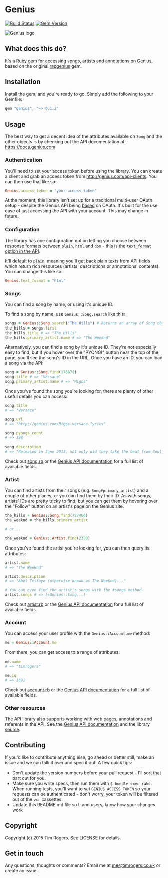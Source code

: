 # Genius

[![Build Status](https://travis-ci.org/timrogers/genius.svg)](https://travis-ci.org/timrogers/genius)
[![Gem Version](https://badge.fury.io/rb/genius.svg)](http://badge.fury.io/rb/genius)

![Genius logo](http://assets.rapgenius.com/images/apple-touch-icon.png?1432674944)

## What does this do?

It's a Ruby gem for accessing songs, artists and annotations on
[Genius](http://genius.com), based on the original [rapgenius](https://github.com/timrogers/rapgenius) gem.

## Installation

Install the gem, and you're ready to go. Simply add the following to your Gemfile:

```ruby
gem "genius", "~> 0.1.2"
```

## Usage

The best way to get a decent idea of the attributes available on `Song` and
the other objects is by checking out the API documentation at:
https://docs.genius.com

### Authentication

You'll need to set your access token before using the library. You can create a client and grab an access token from
<http://genius.com/api-clients>. You can then use that like so:

``` ruby
Genius.access_token = 'your-access-token'
```

At the moment, this library isn't set up for a traditional multi-user OAuth setup - despite the Genius API being [based](https://docs.genius.com/#/authentication-h1) on OAuth. It's built for the use case of just accessing the API with your account. This may change in future.

### Configuration

The library has one configuration option letting you choose between response formats between `plain`, `html` and `dom` - this is the [`text_format` option in the API](https://docs.genius.com/#/response-format-h1).

It'll default to `plain`, meaning you'll get back plain texts from API fields which return rich resources (artists' descriptions or annotations' contents). You can change this like so:

```ruby
Genius.text_format = "html"
```

### Songs

You can find a song by name, or using it's unique ID.

To find a song by name, use `Genius::Song.search` like this:

```ruby
songs = Genius::Song.search("The Hills") # Returns an array of Song objects
the_hills = songs.first
the_hills.title # => "The Hills"
the_hills.primary_artist.name # => "The Weeknd"
```

Alternatively, you can find a song by it's unique ID. They're not especially easy to find, but if you hover over the "PYONG!" button near the top of the page, you'll see the song's ID in the URL. Once you have an ID, you can load a song via the API:

```ruby
song = Genius::Song.find(176872)
song.title # => "Versace"
song.primary_artist.name # => "Migos"
```

Once you've found the song you're looking for, there are plenty of other useful details you can access:

```ruby
song.title
# => "Versace"

song.url
# => "http://genius.com/Migos-versace-lyrics"

song.pyongs_count
# => 198

song.description
# => "Released in June 2013, not only did they take the beat from Soulja Boy’s OMG part 2 but they absolutely killed it."
```

Check out [song.rb](https://github.com/timrogers/genius/blob/master/lib/genius/song.rb) or the [Genius API documentation](https://docs.genius.com/#songs-h2) for a full list of available fields.

### Artist

You can find artists from their songs (e.g. `Song#primary_artist`) and a couple of other places, or you can find them by their ID. As with songs, artists' IDs are pretty tricky to find, but you can get them by hovering over the "Follow" button on an artist's page on the Genius site.

```ruby
the_hills = Genius::Song.find(727466)
the_weeknd = the_hills.primary_artist

# or...

the_weeknd = Genius::Artist.find(2358)
```

Once you've found the artist you're looking for, you can then query its attributes:

```ruby
artist.name
# => "The Weeknd"

artist.description
# => "Abel Tesfaye (otherwise known as The Weeknd)..."

# You can even find the artist's songs with the #songs method
artist.songs # => [<Genius::Song...]
```

Check out [artist.rb](https://github.com/timrogers/genius/blob/master/lib/genius/artist.rb) or the [Genius API documentation](https://docs.genius.com/#artists-h2) for a full list of available fields.

### Account

You can access your user profile with the `Genius::Account.me` method:

```ruby
me = Genius::Account.me
```

From there, you can get access to a range of attributes:

```ruby
me.name
# => "timrogers"

me.iq
# => 1691
```

Check out [account.rb](https://github.com/timrogers/genius/blob/master/lib/genius/account.rb) or the [Genius API documentation](https://docs.genius.com/#account-h2) for a full list of available fields.

### Other resources

The API library also supports working with web pages, annotations and referents in the API. See the [Genius API documentation](https://docs.genius.com/#account-h2) and the library [source](https://github.com/timrogers/genius/tree/master/lib/genius).

## Contributing

If you'd like to contribute anything else, go ahead or better still, make an issue and we can talk it over and spec it out! A few quick tips:

* Don't update the version numbers before your pull request - I'll sort that part out for you.
* Make sure you write specs, then run them with `$ bundle exec rake`. When running tests, you'll want to set `GENIUS_ACCESS_TOKEN` so your requests can be authenticated - don't worry, your token will be filtered out of the `vcr` cassettes.
* Update this README.md file so I, and users, know how your changes work

## Copyright

Copyright (c) 2015 Tim Rogers. See LICENSE for details.

## Get in touch

Any questions, thoughts or comments? Email me at <me@timrogers.co.uk> or create an issue.
